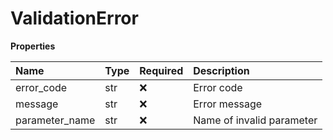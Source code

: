 # ValidationError

**Properties**

| Name           | Type | Required | Description               |
| :------------- | :--- | :------- | :------------------------ |
| error_code     | str  | ❌       | Error code                |
| message        | str  | ❌       | Error message             |
| parameter_name | str  | ❌       | Name of invalid parameter |

<!-- This file was generated by liblab | https://liblab.com/ -->
